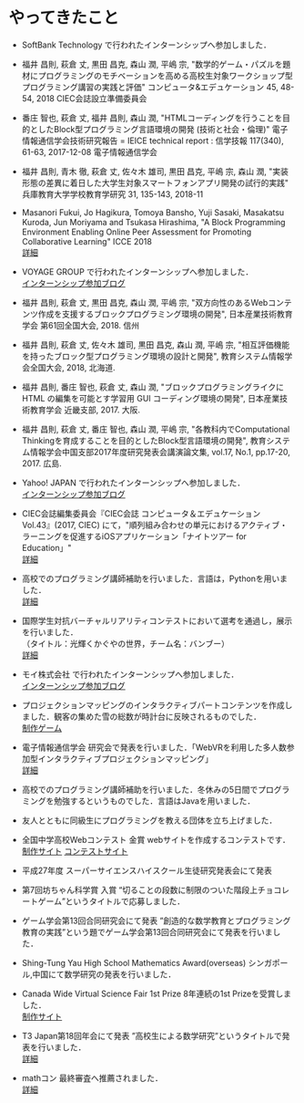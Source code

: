 
# やってきたこと

- SoftBank Technology で行われたインターンシップへ参加しました．

 - 福井 昌則, 萩倉 丈, 黒田 昌克, 森山 潤, 平嶋 宗, "数学的ゲーム・パズルを題材にプログラミングのモチベーションを高める高校生対象ワークショップ型プログラミング講習の実践と評価" コンピュータ&エデュケーション 45, 48-54, 2018  CIEC会誌設立準備委員会

- 番庄 智也, 萩倉 丈, 福井 昌則, 森山 潤, "HTMLコーディングを行うことを目的としたBlock型プログラミング言語環境の開発 (技術と社会・倫理)" 電子情報通信学会技術研究報告 = IEICE technical report : 信学技報 117(340), 61-63, 2017-12-08 電子情報通信学会

- 福井 昌則, 青木 徹, 萩倉 丈, 佐々木 雄司, 黒田 昌克, 平嶋 宗, 森山 潤, "実装形態の差異に着日した大学生対象スマートフォンアプリ開発の試行的実践" 兵庫教育大学学校教育学研究 31, 135-143, 2018-11

 - Masanori Fukui, Jo Hagikura, Tomoya Bansho, Yuji Sasaki, Masakatsu Kuroda, Jun Moriyama and Tsukasa Hirashima, "A Block Programming Environment Enabling Online Peer Assessment for Promoting Collaborative Learning" ICCE 2018  
[詳細](http://icce2018.ateneo.edu/index.php/accepted-papers/)

- VOYAGE GROUP で行われたインターンシップへ参加しました．  
[インターンシップ参加ブログ](https://polyomino.hatenablog.jp/entry/2018/09/13/005804)

- 福井 昌則, 萩倉 丈, 黒田 昌克, 森山 潤, 平嶋 宗, "双方向性のあるWebコンテンツ作成を支援するブロックプログラミング環境の開発", 日本産業技術教育学会 第61回全国大会, 2018. 信州

- 福井 昌則, 萩倉 丈, 佐々木 雄司, 黒田 昌克, 森山 潤, 平嶋 宗, "相互評価機能を持ったブロック型プログラミング環境の設計と開発", 教育システム情報学会全国大会, 2018, 北海道.

- 福井 昌則, 番庄 智也, 萩倉 丈, 森山 潤, "ブロックプログラミングライクに HTML の編集を可能とす学習用 GUI コーディング環境の開発", 日本産業技術教育学会 近畿支部, 2017. 大阪.

- 福井 昌則, 萩倉 丈, 番庄 智也, 森山 潤, 平嶋 宗, "各教科内でComputational Thinkingを育成することを目的としたBlock型言語環境の開発", 教育システム情報学会中国支部2017年度研究発表会講演論文集, vol.17, No.1, pp.17-20, 2017. 広島.

- Yahoo! JAPAN で行われたインターンシップへ参加しました．  
[インターンシップ参加ブログ](https://polyomino.hatenablog.jp/entry/2018/02/25/003816)

- CIEC会誌編集委員会『CIEC会誌 コンピュータ＆エデュケーション　Vol.43』(2017, CIEC) にて，"順列組み合わせの単元におけるアクティブ・ラーニングを促進するiOSアプリケーション「ナイトツアー for Education」"  
[詳細](https://www.ciec.or.jp/media/004/201804/Vol43review.pdf)

- 高校でのプログラミング講師補助を行いました．言語は，Pythonを用いました．  
[詳細](https://github.com/iPolyomino/python_lecture)

- 国際学生対抗バーチャルリアリティコンテストにおいて選考を通過し，展示を行いました．  
（タイトル：光輝くかぐやの世界，チーム名：バンブー）  
[詳細](http://ivrc.net/archive/year/%E7%AC%AC25%E5%9B%9E-2017/)

- モイ株式会社 で行われたインターンシップへ参加しました．  
[インターンシップ参加ブログ](https://polyomino.hatenablog.jp/entry/2018/01/27/011144)

- プロジェクションマッピングのインタラクティブパートコンテンツを作成しました．観客の集めた雪の総数が時計台に反映されるものでした．  
[制作ゲーム](http://ist.ksc.kwansei.ac.jp/miwa/miwaLab/kgpm/interactive/)

- 電子情報通信学会 研究会で発表を行いました．「WebVRを利用した多人数参加型インタラクティブプロジェクションマッピング」  
[詳細](https://ci.nii.ac.jp/naid/40021160326/)

- 高校でのプログラミング講師補助を行いました．冬休みの5日間でプログラミングを勉強するというものでした．言語はJavaを用いました．

- 友人とともに同級生にプログラミングを教える団体を立ち上げました．

- 全国中学高校Webコンテスト 金賞 webサイトを作成するコンテストです．  
[制作サイト](http://chocolategame.jp/) [コンテストサイト](http://webcon.japias.jp/library/18win/team180020.html)

- 平成27年度 スーパーサイエンスハイスクール生徒研究発表会にて発表

- 第7回坊ちゃん科学賞 入賞 “切ることの段数に制限のついた階段上チョコレートゲーム”というタイトルで応募しました．

- ゲーム学会第13回合同研究会にて発表 ”創造的な数学教育とプログラミング教育の実践”という題でゲーム学会第13回合同研究会にて発表を行いました．

- Shing-Tung Yau High School Mathematics Award(overseas) シンガポール,中国にて数学研究の発表を行いました．

- Canada Wide Virtual Science Fair 1st Prize 8年連続の1st Prizeを受賞しました．  
[制作サイト](http://www.virtualsciencefair.org/2014/inou14m)

- T3 Japan第18回年会にて発表 ”高校生による数学研究”というタイトルで発表を行いました．  
[詳細](http://www.t3japan.gr.jp/2014_prog2.htm)

- mathコン 最終審査へ推薦されました．  
[詳細](http://www.rimse.or.jp/research/past/winner1st.html)
